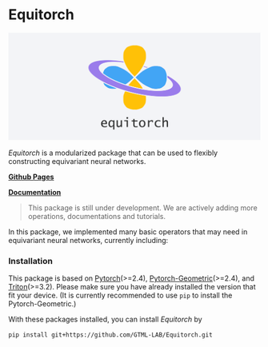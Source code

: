 # Equitorch

![Equitorch_logo](./img/logo_wide.png)

*Equitorch* is a modularized package that can be used to flexibly constructing equivariant neural networks.

**[Github Pages](https://github.com/GTML-LAB/Equitorch/tree/main)**

**[Documentation](https://equitorch.readthedocs.io/en/latest/index.html)**

> This package is still under development. 
> We are actively adding more operations, documentations and tutorials.

In this package, we implemented many basic operators that may need in equivariant neural networks, currently including:



### Installation

This package is based on [Pytorch](https://pytorch.org/)(>=2.4), [Pytorch-Geometric](https://pytorch-geometric.readthedocs.io/en/latest/index.html)(>=2.4), and [Triton](http://triton-lang.org/)(>=3.2). Please make sure you have already installed the version that fit your device. (It is currently recommended to use `pip` to install the Pytorch-Geometric.)

With these packages installed, you can install *Equitorch* by

```bash
pip install git+https://github.com/GTML-LAB/Equitorch.git
```